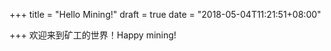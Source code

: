 +++
title = "Hello Mining!"
draft = true
date = "2018-05-04T11:21:51+08:00"

+++
欢迎来到矿工的世界！Happy mining!
